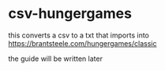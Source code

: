 # csv-hungergames
this converts a csv to a txt that imports into https://brantsteele.com/hungergames/classic

the guide will be written later
